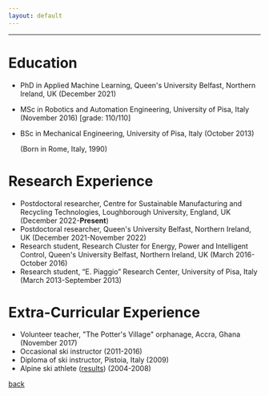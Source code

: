 ```yaml
---
layout: default
---
```


---

# Education
* PhD in Applied Machine Learning, Queen's University Belfast, Northern Ireland, UK (December 2021)
* MSc in Robotics and Automation Engineering, University of Pisa, Italy (November 2016) [grade: 110/110]
* BSc in Mechanical Engineering, University of Pisa, Italy (October 2013)

  (Born in Rome, Italy, 1990)

# Research Experience
* Postdoctoral researcher, Centre for Sustainable Manufacturing and Recycling Technologies, Loughborough University, England, UK (December 2022-**Present**)
* Postdoctoral researcher, Queen's University Belfast, Northern Ireland, UK (December 2021-November 2022)
* Research student, Research Cluster for Energy, Power and Intelligent Control, Queen's University Belfast, Northern Ireland, UK (March 2016-October 2016)
* Research student, “E. Piaggio” Research Center, University of Pisa, Italy (March 2013-September 2013)

# Extra-Curricular Experience
* Volunteer teacher, "The Potter's Village" orphanage, Accra, Ghana (November 2017)
* Occasional ski instructor (2011-2016)
* Diploma of ski instructor, Pistoia, Italy (2009)
* Alpine ski athlete ([results](https://www.fis-ski.com/DB/general/athlete-biography.html?sectorcode=AL&competitorid=121216&type=result)) (2004-2008) 

[back](./)
